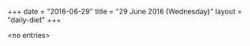 +++
date = "2016-06-29"
title = "29 June 2016 (Wednesday)"
layout = "daily-diet"
+++


\<no entries\>
